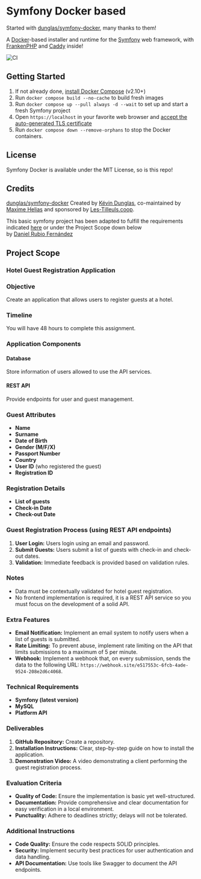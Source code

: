 # Symfony Docker based

Started with [dunglas/symfony-docker](https://github.com/dunglas/symfony-docker), many thanks to them!

A [Docker](https://www.docker.com/)-based installer and runtime for the [Symfony](https://symfony.com) web framework,
with [FrankenPHP](https://frankenphp.dev) and [Caddy](https://caddyserver.com/) inside!

![CI](https://github.com/dunglas/symfony-docker/workflows/CI/badge.svg)

## Getting Started

1. If not already done, [install Docker Compose](https://docs.docker.com/compose/install/) (v2.10+)
2. Run `docker compose build --no-cache` to build fresh images
3. Run `docker compose up --pull always -d --wait` to set up and start a fresh Symfony project
4. Open `https://localhost` in your favorite web browser and [accept the auto-generated TLS certificate](https://stackoverflow.com/a/15076602/1352334)
5. Run `docker compose down --remove-orphans` to stop the Docker containers.

## License

Symfony Docker is available under the MIT License, so is this repo!

## Credits

[dunglas/symfony-docker](https://github.com/dunglas/symfony-docker) Created by [Kévin Dunglas](https://dunglas.dev), co-maintained by [Maxime Helias](https://twitter.com/maxhelias) and sponsored by [Les-Tilleuls.coop](https://les-tilleuls.coop).

This basic symfony project has been adapted to fulfill the requirements indicated [here](https://upmarket.slite.page/p/bz-n8I1VWOMQvo/Symfony-Assignment) or under the Project Scope down below  
by [Daniel Rubio Fernández](https://github.com/Dani2033)

## Project Scope
### Hotel Guest Registration Application

### Objective
Create an application that allows users to register guests at a hotel.

### Timeline
You will have 48 hours to complete this assignment.

### Application Components

#### Database
Store information of users allowed to use the API services.

#### REST API
Provide endpoints for user and guest management.

### Guest Attributes
- **Name**
- **Surname**
- **Date of Birth**
- **Gender (M/F/X)**
- **Passport Number**
- **Country**
- **User ID** (who registered the guest)
- **Registration ID**

### Registration Details
- **List of guests**
- **Check-in Date**
- **Check-out Date**

### Guest Registration Process (using REST API endpoints)

1. **User Login:** Users login using an email and password.
2. **Submit Guests:** Users submit a list of guests with check-in and check-out dates.
3. **Validation:** Immediate feedback is provided based on validation rules.

### Notes
- Data must be contextually validated for hotel guest registration.
- No frontend implementation is required, it is a REST API service so you must focus on the development of a solid API.

### Extra Features
- **Email Notification:** Implement an email system to notify users when a list of guests is submitted.
- **Rate Limiting:** To prevent abuse, implement rate limiting on the API that limits submissions to a maximum of 5 per minute.
- **Webhook:** Implement a webhook that, on every submission, sends the data to the following URL: `https://webhook.site/e517553c-6fcb-4ade-9524-208e2d6c4068`.

### Technical Requirements
- **Symfony (latest version)**
- **MySQL**
- **Platform API**

### Deliverables

1. **GitHub Repository:** Create a repository.
2. **Installation Instructions:** Clear, step-by-step guide on how to install the application.
3. **Demonstration Video:** A video demonstrating a client performing the guest registration process.

### Evaluation Criteria

- **Quality of Code:** Ensure the implementation is basic yet well-structured.
- **Documentation:** Provide comprehensive and clear documentation for easy verification in a local environment.
- **Punctuality:** Adhere to deadlines strictly; delays will not be tolerated.

### Additional Instructions

- **Code Quality:** Ensure the code respects SOLID principles.
- **Security:** Implement security best practices for user authentication and data handling.
- **API Documentation:** Use tools like Swagger to document the API endpoints.
